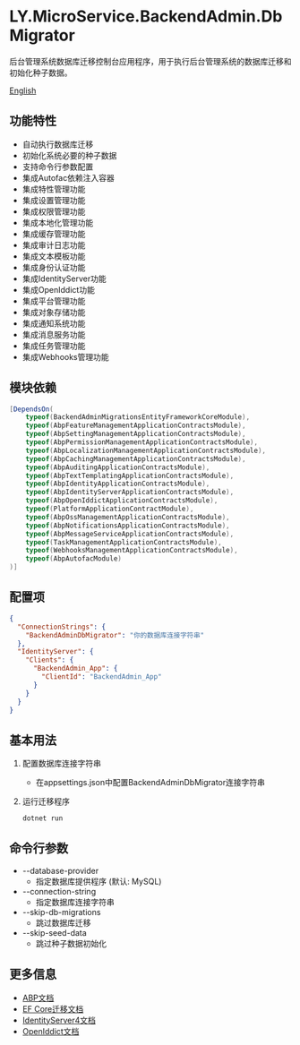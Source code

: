 # LY.MicroService.BackendAdmin.DbMigrator

后台管理系统数据库迁移控制台应用程序，用于执行后台管理系统的数据库迁移和初始化种子数据。

[English](./README.EN.md)

## 功能特性

* 自动执行数据库迁移
* 初始化系统必要的种子数据
* 支持命令行参数配置
* 集成Autofac依赖注入容器
* 集成特性管理功能
* 集成设置管理功能
* 集成权限管理功能
* 集成本地化管理功能
* 集成缓存管理功能
* 集成审计日志功能
* 集成文本模板功能
* 集成身份认证功能
* 集成IdentityServer功能
* 集成OpenIddict功能
* 集成平台管理功能
* 集成对象存储功能
* 集成通知系统功能
* 集成消息服务功能
* 集成任务管理功能
* 集成Webhooks管理功能

## 模块依赖

```csharp
[DependsOn(
    typeof(BackendAdminMigrationsEntityFrameworkCoreModule),
    typeof(AbpFeatureManagementApplicationContractsModule),
    typeof(AbpSettingManagementApplicationContractsModule),
    typeof(AbpPermissionManagementApplicationContractsModule),
    typeof(AbpLocalizationManagementApplicationContractsModule),
    typeof(AbpCachingManagementApplicationContractsModule),
    typeof(AbpAuditingApplicationContractsModule),
    typeof(AbpTextTemplatingApplicationContractsModule),
    typeof(AbpIdentityApplicationContractsModule),
    typeof(AbpIdentityServerApplicationContractsModule),
    typeof(AbpOpenIddictApplicationContractsModule),
    typeof(PlatformApplicationContractModule),
    typeof(AbpOssManagementApplicationContractsModule),
    typeof(AbpNotificationsApplicationContractsModule),
    typeof(AbpMessageServiceApplicationContractsModule),
    typeof(TaskManagementApplicationContractsModule),
    typeof(WebhooksManagementApplicationContractsModule),
    typeof(AbpAutofacModule)
)]
```

## 配置项

```json
{
  "ConnectionStrings": {
    "BackendAdminDbMigrator": "你的数据库连接字符串"
  },
  "IdentityServer": {
    "Clients": {
      "BackendAdmin_App": {
        "ClientId": "BackendAdmin_App"
      }
    }
  }
}
```

## 基本用法

1. 配置数据库连接字符串
   * 在appsettings.json中配置BackendAdminDbMigrator连接字符串

2. 运行迁移程序
   ```bash
   dotnet run
   ```

## 命令行参数

* --database-provider
  * 指定数据库提供程序 (默认: MySQL)
* --connection-string
  * 指定数据库连接字符串
* --skip-db-migrations
  * 跳过数据库迁移
* --skip-seed-data
  * 跳过种子数据初始化

## 更多信息

* [ABP文档](https://docs.abp.io)
* [EF Core迁移文档](https://docs.microsoft.com/zh-cn/ef/core/managing-schemas/migrations/)
* [IdentityServer4文档](https://identityserver4.readthedocs.io)
* [OpenIddict文档](https://documentation.openiddict.com)
